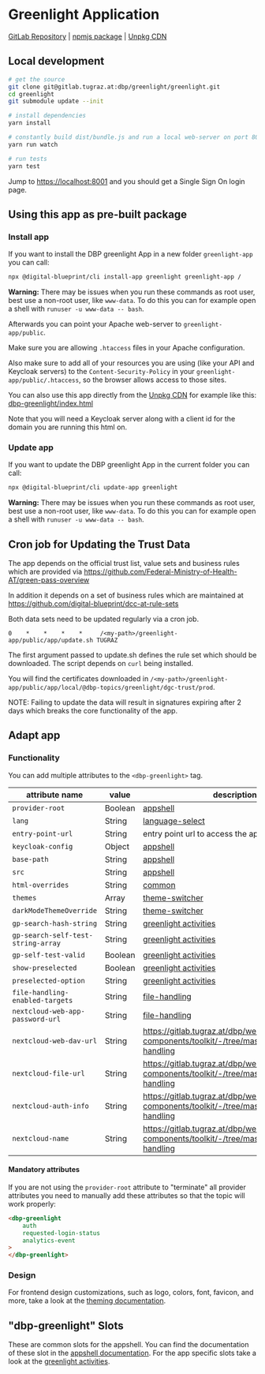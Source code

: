 # Greenlight Application

[GitLab Repository](https://gitlab.tugraz.at/dbp/greenlight/greenlight) |
[npmjs package](https://www.npmjs.com/package/@dbp-topics/greenlight) |
[Unpkg CDN](https://unpkg.com/browse/@dbp-topics/greenlight/)

## Local development

```bash
# get the source
git clone git@gitlab.tugraz.at:dbp/greenlight/greenlight.git
cd greenlight
git submodule update --init

# install dependencies
yarn install

# constantly build dist/bundle.js and run a local web-server on port 8001 
yarn run watch

# run tests
yarn test
```

Jump to <https://localhost:8001> and you should get a Single Sign On login page.

## Using this app as pre-built package

### Install app

If you want to install the DBP greenlight App in a new folder `greenlight-app` you can call:

```bash
npx @digital-blueprint/cli install-app greenlight greenlight-app /
```

**Warning:** There may be issues when you run these commands as root user, best use a non-root user, like `www-data`.
To do this you can for example open a shell with `runuser -u www-data -- bash`.

Afterwards you can point your Apache web-server to `greenlight-app/public`.

Make sure you are allowing `.htaccess` files in your Apache configuration.

Also make sure to add all of your resources you are using (like your API and Keycloak servers) to the
`Content-Security-Policy` in your `greenlight-app/public/.htaccess`, so the browser allows access to those sites.

You can also use this app directly from the [Unpkg CDN](https://unpkg.com/browse/@dbp-topics/greenlight/)
for example like this: [dbp-greenlight/index.html](https://gitlab.tugraz.at/dbp/greenlight/greenlight/-/tree/main/examples/dbp-greenlight/index.html)

Note that you will need a Keycloak server along with a client id for the domain you are running this html on.

### Update app

If you want to update the DBP greenlight App in the current folder you can call:

```bash
npx @digital-blueprint/cli update-app greenlight
```

**Warning:** There may be issues when you run these commands as root user, best use a non-root user, like `www-data`.
To do this you can for example open a shell with `runuser -u www-data -- bash`.

## Cron job for Updating the Trust Data

The app depends on the official trust list, value sets and business rules which
are provided via
https://github.com/Federal-Ministry-of-Health-AT/green-pass-overview

In addition it depends on a set of business rules which are maintained at
https://github.com/digital-blueprint/dcc-at-rule-sets

Both data sets need to be updated regularly via a cron job.

```
0    *    *    *    *     /<my-path>/greenlight-app/public/app/update.sh TUGRAZ
```

The first argument passed to update.sh defines the rule set which should be
downloaded. The script depends on `curl` being installed.

You will find the certificates downloaded in `/<my-path>/greenlight-app/public/app/local/@dbp-topics/greenlight/dgc-trust/prod`.

NOTE: Failing to update the data will result in signatures expiring after 2 days
which breaks the core functionality of the app.

## Adapt app

### Functionality
You can add multiple attributes to the `<dbp-greenlight>` tag.

| attribute name | value | description |
|----------------|-------| ------------|
| `provider-root` | Boolean | [appshell](https://gitlab.tugraz.at/dbp/web-components/toolkit/-/tree/master/packages/app-shell) |
| `lang`         | String | [language-select](https://gitlab.tugraz.at/dbp/web-components/toolkit/-/tree/master/packages/language-select) | 
| `entry-point-url` | String | entry point url to access the api |
| `keycloak-config` | Object | [appshell](https://gitlab.tugraz.at/dbp/web-components/toolkit/-/tree/master/packages/app-shell) |
| `base-path` | String | [appshell](https://gitlab.tugraz.at/dbp/web-components/toolkit/-/tree/master/packages/app-shell) |
| `src` | String | [appshell](https://gitlab.tugraz.at/dbp/web-components/toolkit/-/tree/master/packages/app-shell) |
| `html-overrides` | String | [common](https://gitlab.tugraz.at/dbp/web-components/toolkit/-/tree/master/packages/common) |
| `themes` | Array | [theme-switcher](https://gitlab.tugraz.at/dbp/web-components/toolkit/-/tree/master/packages/theme-switcher) |
| `darkModeThemeOverride` | String | [theme-switcher](https://gitlab.tugraz.at/dbp/web-components/toolkit/-/tree/master/packages/theme-switcher) |
| `gp-search-hash-string` | String | [greenlight activities](https://gitlab.tugraz.at/dbp/greenlight/greenlight/-/tree/main/src) |
| `gp-search-self-test-string-array` | String | [greenlight activities](https://gitlab.tugraz.at/dbp/greenlight/greenlight/-/tree/main/src) |
| `gp-self-test-valid` | Boolean | [greenlight activities](https://gitlab.tugraz.at/dbp/greenlight/greenlight/-/tree/main/src) |
| `show-preselected` | Boolean | [greenlight activities](https://gitlab.tugraz.at/dbp/greenlight/greenlight/-/tree/main/src) |
| `preselected-option` | String | [greenlight activities](https://gitlab.tugraz.at/dbp/greenlight/greenlight/-/tree/main/src) |
| `file-handling-enabled-targets` | String | [file-handling](https://gitlab.tugraz.at/dbp/web-components/toolkit/-/tree/master/packages/file-handling) |
| `nextcloud-web-app-password-url` | String | [file-handling](https://gitlab.tugraz.at/dbp/web-components/toolkit/-/tree/master/packages/file-handling) |
| `nextcloud-web-dav-url` | String | https://gitlab.tugraz.at/dbp/web-components/toolkit/-/tree/master/packages/file-handling |
| `nextcloud-file-url` | String | https://gitlab.tugraz.at/dbp/web-components/toolkit/-/tree/master/packages/file-handling |
| `nextcloud-auth-info` | String | https://gitlab.tugraz.at/dbp/web-components/toolkit/-/tree/master/packages/file-handling |
| `nextcloud-name` | String | https://gitlab.tugraz.at/dbp/web-components/toolkit/-/tree/master/packages/file-handling |

#### Mandatory attributes

If you are not using the `provider-root` attribute to "terminate" all provider attributes
you need to manually add these attributes so that the topic will work properly:

```html
<dbp-greenlight
    auth
    requested-login-status
    analytics-event
>
</dbp-greenlight>
```


### Design
For frontend design customizations, such as logo, colors, font, favicon, and more, take a look at the [theming documentation](https://dbp-demo.tugraz.at/dev-guide/frontend/theming/).

## "dbp-greenlight" Slots

These are common slots for the appshell. You can find the documentation of these slot in the [appshell documentation](https://gitlab.tugraz.at/dbp/web-components/toolkit/-/tree/master/packages/app-shell).
For the app specific slots take a look at the [greenlight activities](https://gitlab.tugraz.at/dbp/greenlight/greenlight/-/tree/main/src).

